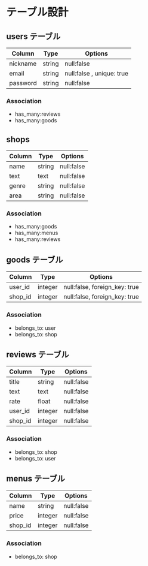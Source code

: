 # テーブル設計

## users テーブル

| Column           | Type    | Options                   |
| ---------------- | ------  | ------------------------- |
| nickname         | string  | null:false                |
| email            | string  | null:false , unique: true |
| password         | string  | null:false                |

### Association
- has_many:reviews
- has_many:goods


## shops

| Column   | Type       | Options                       |
| -------- | ---------- | ----------------------------- |
| name     | string     | null:false                    |
| text     | text       | null:false                    |
| genre    | string     | null:false                    | 
| area     | string     | null:false                    | 

### Association
- has_many:goods
- has_many:menus
- has_many:reviews


## goods テーブル

| Column   | Type     | Options                       |
| -------- | -------- | ----------------------------- |
| user_id  | integer  | null:false, foreign_key: true |
| shop_id  | integer  | null:false, foreign_key: true |

### Association
- belongs_to: user
- belongs_to: shop

## reviews テーブル

| Column   | Type       | Options                        |
| -------- | ---------- | ------------------------------ |
| title    | string     | null:false                     |
| text     | text       | null:false                     |
| rate     | float      | null:false                     |
| user_id  | integer    | null:false                     |
| shop_id  | integer    | null:false                     |

### Association
- belongs_to: shop
- belongs_to: user


## menus テーブル

| Column   | Type       | Options                        |
| -------- | ---------- | ------------------------------ |
| name     | string     | null:false                     |
| price    | integer    | null:false                     |
| shop_id  | integer    | null:false                     |

### Association
- belongs_to: shop
